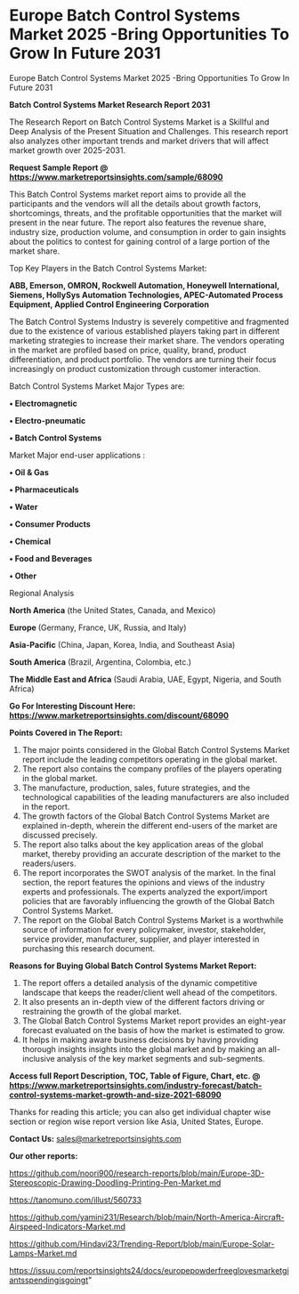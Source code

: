 # Europe Batch Control Systems Market 2025 -Bring Opportunities To Grow In Future 2031
Europe Batch Control Systems Market 2025 -Bring Opportunities To Grow In Future 2031

<strong>Batch Control Systems Market Research Report 2031</strong>

The Research Report on Batch Control Systems Market is a Skillful and Deep Analysis of the Present Situation and Challenges. This research report also analyzes other important trends and market drivers that will affect market growth over 2025-2031.

<strong>Request Sample Report @ <a href=https://www.marketreportsinsights.com/sample/68090>https://www.marketreportsinsights.com/sample/68090</a></strong>

This Batch Control Systems market report aims to provide all the participants and the vendors will all the details about growth factors, shortcomings, threats, and the profitable opportunities that the market will present in the near future. The report also features the revenue share, industry size, production volume, and consumption in order to gain insights about the politics to contest for gaining control of a large portion of the market share.

Top Key Players in the Batch Control Systems Market:

<strong>ABB, Emerson, OMRON, Rockwell Automation, Honeywell International, Siemens, HollySys Automation Technologies, APEC-Automated Process Equipment, Applied Control Engineering Corporation</strong>

The Batch Control Systems Industry is severely competitive and fragmented due to the existence of various established players taking part in different marketing strategies to increase their market share. The vendors operating in the market are profiled based on price, quality, brand, product differentiation, and product portfolio. The vendors are turning their focus increasingly on product customization through customer interaction.

Batch Control Systems Market Major Types are:

<strong>• Electromagnetic

• Electro-pneumatic

• Batch Control Systems</strong>

Market Major end-user applications :

<strong>• Oil & Gas

• Pharmaceuticals

• Water

• Consumer Products

• Chemical

• Food and Beverages

• Other</strong>

Regional Analysis

</u><strong><b>North America</b></strong> (the United States, Canada, and Mexico)

<strong><b>Europe </b></strong>(Germany, France, UK, Russia, and Italy)

<strong><b>Asia-Pacific</b></strong> (China, Japan, Korea, India, and Southeast Asia)

<strong><b>South America</b></strong> (Brazil, Argentina, Colombia, etc.)

<strong><b>The Middle East and Africa</b></strong> (Saudi Arabia, UAE, Egypt, Nigeria, and South Africa)

<strong>Go For Interesting Discount Here: <a href=https://www.marketreportsinsights.com/discount/68090>https://www.marketreportsinsights.com/discount/68090</a></strong>

<strong>Points Covered in The Report:</strong>
<ol>
  <li>The major points considered in the Global Batch Control Systems Market report include the leading competitors operating in the global market.</li>
  <li>The report also contains the company profiles of the players operating in the global market.</li>
  <li>The manufacture, production, sales, future strategies, and the technological capabilities of the leading manufacturers are also included in the report.</li>
  <li>The growth factors of the Global Batch Control Systems Market are explained in-depth, wherein the different end-users of the market are discussed precisely.</li>
  <li>The report also talks about the key application areas of the global market, thereby providing an accurate description of the market to the readers/users.</li>
  <li>The report incorporates the SWOT analysis of the market. In the final section, the report features the opinions and views of the industry experts and professionals. The experts analyzed the export/import policies that are favorably influencing the growth of the Global Batch Control Systems Market.</li>
  <li>The report on the Global Batch Control Systems Market is a worthwhile source of information for every policymaker, investor, stakeholder, service provider, manufacturer, supplier, and player interested in purchasing this research document.</li>
</ol>
<strong>Reasons for Buying Global Batch Control Systems Market Report:</strong>

<ol>
  <li>The report offers a detailed analysis of the dynamic competitive landscape that keeps the reader/client well ahead of the competitors.</li>
  <li>It also presents an in-depth view of the different factors driving or restraining the growth of the global market.</li>
  <li>The Global Batch Control Systems Market report provides an eight-year forecast evaluated on the basis of how the market is estimated to grow.</li>
  <li>It helps in making aware business decisions by having providing thorough insights insights into the global market and by making an all-inclusive analysis of the key market segments and sub-segments.</li>
</ol>
<strong>Access full Report Description, TOC, Table of Figure, Chart, etc. @ <a href=https://www.marketreportsinsights.com/industry-forecast/batch-control-systems-market-growth-and-size-2021-68090>https://www.marketreportsinsights.com/industry-forecast/batch-control-systems-market-growth-and-size-2021-68090</a></strong>


Thanks for reading this article; you can also get individual chapter wise section or region wise report version like Asia, United States, Europe.

<strong>Contact Us:</strong>
sales@marketreportsinsights.com

<strong>Our other reports:</strong>

<a href=https://github.com/noori900/research-reports/blob/main/Europe-3D-Stereoscopic-Drawing-Doodling-Printing-Pen-Market.md>https://github.com/noori900/research-reports/blob/main/Europe-3D-Stereoscopic-Drawing-Doodling-Printing-Pen-Market.md</a>

<a href=https://tanomuno.com/illust/560733>https://tanomuno.com/illust/560733</a>

<a href=https://github.com/yamini231/Research/blob/main/North-America-Aircraft-Airspeed-Indicators-Market.md>https://github.com/yamini231/Research/blob/main/North-America-Aircraft-Airspeed-Indicators-Market.md</a>

<a href=https://github.com/Hindavi23/Trending-Report/blob/main/Europe-Solar-Lamps-Market.md>https://github.com/Hindavi23/Trending-Report/blob/main/Europe-Solar-Lamps-Market.md</a>

<a href=https://issuu.com/reportsinsights24/docs/europepowderfreeglovesmarketgiantsspendingisgoingt>https://issuu.com/reportsinsights24/docs/europepowderfreeglovesmarketgiantsspendingisgoingt</a>"

